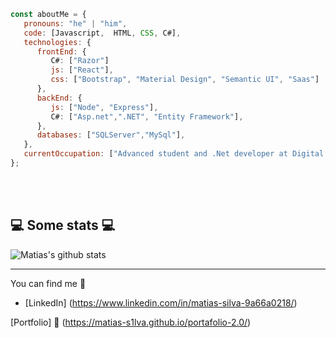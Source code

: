 





```javascript
const aboutMe = {
   pronouns: "he" | "him",
   code: [Javascript,  HTML, CSS, C#],
   technologies: {
      frontEnd: {
         C#: ["Razor"]
         js: ["React"],
         css: ["Bootstrap", "Material Design", "Semantic UI", "Saas"]
      },
      backEnd: {
         js: ["Node", "Express"],
         C#: ["Asp.net",".NET", "Entity Framework"],
      },
      databases: ["SQLServer","MySql"],
   },
   currentOccupation: ["Advanced student and .Net developer at Digital Solutions"],
};
```
</br></br>
<h2>💻 Some stats 💻</h2>

![Matias's github stats](https://github-readme-stats.vercel.app/api?username=Matias-S1lva&show_icons=true&title_color=fff&icon_color=79ff97&text_color=9f9f9f&bg_color=151515)

---

 You can find me 📩
 - [LinkedIn] (https://www.linkedin.com/in/matias-silva-9a66a0218/)

[Portfolio] 💼 (https://matias-s1lva.github.io/portafolio-2.0/)
